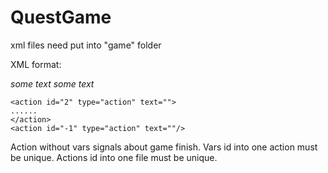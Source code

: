 # QuestGame
xml files need put into "game" folder



XML format:
<?xml version="1.0" encoding="utf-8"?>
<file id="1" type="file" name="1_game.xml">
	<action id="1" type="action" text="">
		<var id="1" move_to="f1a2" damage="">
      some text
		</var>		
		<var id="2" move_to="f1a4" damage="-50">
		  some text
		</var>
	</action>

	<action id="2" type="action" text="">
    ......
	</action>
	<action id="-1" type="action" text=""/>
</file>


Action without vars signals about game finish. 
Vars id into one action must be unique.
Actions id into one file must be unique.
